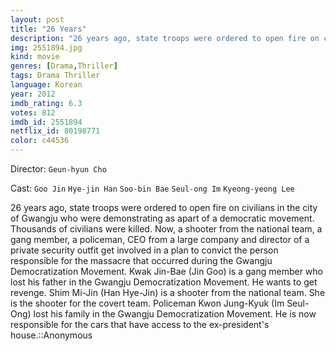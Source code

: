 ```yaml
---
layout: post
title: "26 Years"
description: "26 years ago, state troops were ordered to open fire on civilians in the city of Gwangju who were demonstrating as apart of a democratic movement. Thousands of civilians were killed. Now, a shooter from the national team, a gang member, a policeman, CEO from a large company and director of a private security outfit get involved in a plan to convict the person responsible for the massacre that occurred during the Gwangju Democratization Movement. Kwak Jin-Bae (Jin Goo) is a gang member who lost his father in the Gwangju Democratization Move.."
img: 2551894.jpg
kind: movie
genres: [Drama,Thriller]
tags: Drama Thriller 
language: Korean
year: 2012
imdb_rating: 6.3
votes: 812
imdb_id: 2551894
netflix_id: 80198771
color: c44536
---
```

Director: `Geun-hyun Cho`  

Cast: `Goo Jin` `Hye-jin Han` `Soo-bin Bae` `Seul-ong Im` `Kyeong-yeong Lee` 

26 years ago, state troops were ordered to open fire on civilians in the city of Gwangju who were demonstrating as apart of a democratic movement. Thousands of civilians were killed. Now, a shooter from the national team, a gang member, a policeman, CEO from a large company and director of a private security outfit get involved in a plan to convict the person responsible for the massacre that occurred during the Gwangju Democratization Movement. Kwak Jin-Bae (Jin Goo) is a gang member who lost his father in the Gwangju Democratization Movement. He wants to get revenge. Shim Mi-Jin (Han Hye-Jin) is a shooter from the national team. She is the shooter for the covert team. Policeman Kwon Jung-Kyuk (Im Seul-Ong) lost his family in the Gwangju Democratization Movement. He is now responsible for the cars that have access to the ex-president's house.::Anonymous